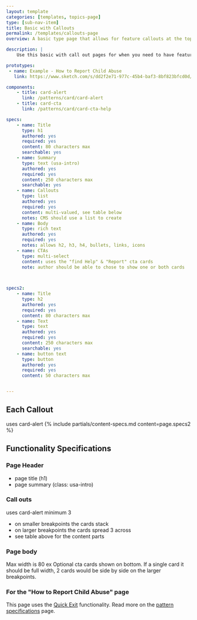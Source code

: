 ```yaml
---
layout: template
categories: [templates, topics-page]
type: [sub-nav-item]
title: Basic with Callouts
permalink: /templates/callouts-page
overview: A basic type page that allows for feature callouts at the top

description: |
    Use this basic with call out pages for when you need to have featured items at the top of the page.  A good example use case is the "How to Report Child Abuse" page where important information needs to be readily available at to top.

prototypes:
 - name: Example - How to Report Child Abuse
   link: https://www.sketch.com/s/dd2f2e71-977c-45b4-baf3-8bf823bfcd0d/a/agRLDQp

components:
    - title: card-alert
      link: /patterns/card/card-alert
    - title: card-cta
      link: /patterns/card/card-cta-help

specs: 
    - name: Title
      type: h1
      authored: yes
      required: yes
      content: 80 characters max
      searchable: yes
    - name: Summary
      type: text (usa-intro)
      authored: yes
      required: yes
      content: 250 characters max
      searchable: yes
    - name: Callouts
      type: list
      authored: yes
      required: yes
      content: multi-valued, see table below
      notes: CMS should use a list to create
    - name: Body
      type: rich text
      authored: yes
      required: yes
      notes: allows h2, h3, h4, bullets, links, icons
    - name: CTAs
      type: multi-select
      content: uses the "find Help" & "Report" cta cards
      note: author should be able to chose to show one or both cards
      


specs2: 
    - name: Title
      type: h2
      authored: yes
      required: yes
      content: 80 characters max
    - name: Text
      type: text
      authored: yes
      required: yes
      content: 250 characters max
      searchable: yes
    - name: button text
      type: button
      authored: yes
      required: yes
      content: 50 characters max 


---
```


## Each Callout
uses card-alert
{% include partials/content-specs.md content=page.specs2 %}


## Functionality Specifications
### Page Header
- page title (h1)
- page summary (class: usa-intro)

### Call outs
uses card-alert minimum 3
- on smaller breakpoints the cards stack 
- on larger breakpoints the cards spread 3 across
- see table above for the content parts

### Page body
Max width is 80 ex
Optional cta cards shown on bottom. If a single card it should be full width, 2 cards would be side by side on the larger breakpoints.


### For the "How to Report Child Abuse" page 
This page uses the [Quick Exit](/patterns/quick-exit) functionality. Read more on the [pattern specifications](/patterns/quick-exit) page.


